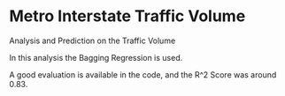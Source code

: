 # Metro Interstate Traffic Volume
Analysis and Prediction on the Traffic Volume

In this analysis the Bagging Regression is used. 

A good evaluation is available in the code, and the R^2 Score was around 0.83.
